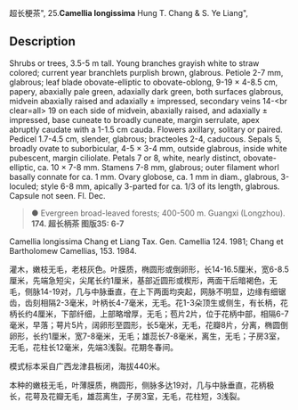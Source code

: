 超长梗茶",
25.**Camellia longissima** Hung T. Chang & S. Ye Liang",

## Description
Shrubs or trees, 3.5-5 m tall. Young branches grayish white to straw colored; current year branchlets purplish brown, glabrous. Petiole 2-7 mm, glabrous; leaf blade obovate-elliptic to obovate-oblong, 9-19 × 4-8.5 cm, papery, abaxially pale green, adaxially dark green, both surfaces glabrous, midvein abaxially raised and adaxially ± impressed, secondary veins 14-&lt;br clear=all&gt; 19 on each side of midvein, abaxially raised, and adaxially ± impressed, base cuneate to broadly cuneate, margin serrulate, apex abruptly caudate with a 1-1.5 cm cauda. Flowers axillary, solitary or paired. Pedicel 1.7-4.5 cm, slender, glabrous; bracteoles 2-4, caducous. Sepals 5, broadly ovate to suborbicular, 4-5 × 3-4 mm, outside glabrous, inside white pubescent, margin ciliolate. Petals 7 or 8, white, nearly distinct, obovate-elliptic, ca. 10 × 7-8 mm. Stamens 7-8 mm, glabrous; outer filament whorl basally connate for ca. 1 mm. Ovary globose, ca. 1 mm in diam., glabrous, 3-loculed; style 6-8 mm, apically 3-parted for ca. 1/3 of its length, glabrous. Capsule not seen. Fl. Dec.

> ●  Evergreen broad-leaved forests; 400-500 m. Guangxi (Longzhou).
**174. 超长柄茶 图版35: 6-7**

Camellia longissima Chang et Liang Tax. Gen. Camellia 124. 1981; Chang et Bartholomew Camellias, 153. 1984.

灌木，嫩枝无毛，老枝灰色。叶膜质，椭圆形或倒卵形，长14-16.5厘米，宽6-8.5厘米，先端急短尖，尖尾长约1厘米，基部近圆形或楔形，两面干后暗褐色，无毛，侧脉14-19对，几与中脉垂直，在上下两面均突起，网脉不明显，边缘有细锯齿，齿刻相隔2-3毫米，叶柄长4-7毫米，无毛。花1-3朵顶生或侧生，有长柄，花柄长约4厘米，下部纤细，上部略增厚，无毛；苞片2片，位于花柄中部，相隔6-7毫米，早落；萼片5片，阔卵形至圆形，长5毫米，无毛，花瓣8片，分离，椭圆倒卵形，长约1厘米，宽7-8毫米，无毛；雄蕊长7-8毫米，离生，无毛；子房3室，无毛，花柱长12毫米，先端3浅裂。花期冬春间。

模式标本采自广西龙津县板闭，海拔440米。

本种的嫩枝无毛，叶薄膜质，椭圆形，侧脉多达19对，几与中脉垂直，花柄极长，花萼及花瓣无毛，雄蕊离生，子房3室，无毛，花柱短，3浅裂。
